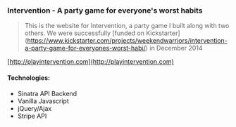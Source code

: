 ### Intervention - A party game for everyone's worst habits

> This is the website for Intervention, a party game I built along with two others. We were successfully [funded on Kickstarter] (https://www.kickstarter.com/projects/weekendwarriors/intervention-a-party-game-for-everyones-worst-habi/) in December 2014

[http://playintervention.com](http://playintervention.com)


#### Technologies:
- Sinatra API Backend
- Vanilla Javascript
- jQuery/Ajax
- Stripe API